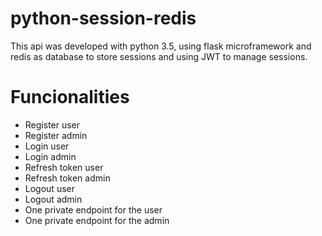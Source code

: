 # python-session-redis

This api was developed with python 3.5, using flask microframework and redis as database to store sessions and using JWT to manage sessions. 

# Funcionalities
 * Register user
 * Register admin
 * Login user
 * Login admin
 * Refresh token user
 * Refresh token admin
 * Logout user
 * Logout admin
 * One private endpoint for the user
 * One private endpoint for the admin


